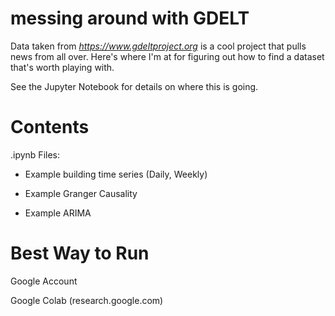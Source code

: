 

# messing around with GDELT
Data taken from <i>https://www.gdeltproject.org</i> is a cool project that pulls news from all over. Here's where I'm at for figuring out how to find a dataset that's worth playing with. 

See the Jupyter Notebook for details on where this is going.

# Contents

.ipynb Files:

  * Example building time series (Daily, Weekly)

  * Example Granger Causality

  * Example ARIMA



# Best Way to Run

Google Account

Google Colab (research.google.com)
